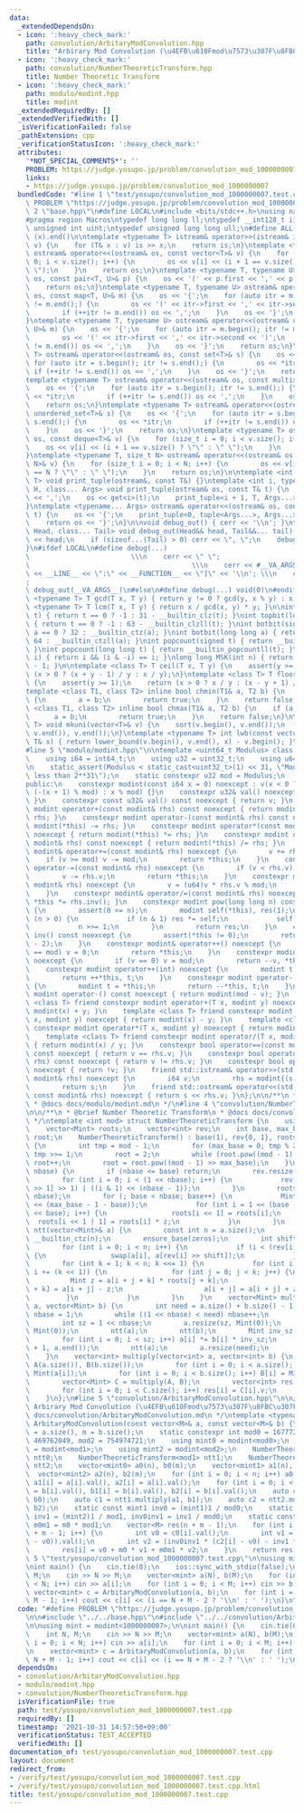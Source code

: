 ```yaml
---
data:
  _extendedDependsOn:
  - icon: ':heavy_check_mark:'
    path: convolution/ArbitaryModConvolution.hpp
    title: "Arbirary Mod Convolution (\u4EFB\u610Fmod\u7573\u307F\u8FBC\u307F)"
  - icon: ':heavy_check_mark:'
    path: convolution/NumberTheoreticTransform.hpp
    title: Number Theoretic Transform
  - icon: ':heavy_check_mark:'
    path: modulo/modint.hpp
    title: modint
  _extendedRequiredBy: []
  _extendedVerifiedWith: []
  _isVerificationFailed: false
  _pathExtension: cpp
  _verificationStatusIcon: ':heavy_check_mark:'
  attributes:
    '*NOT_SPECIAL_COMMENTS*': ''
    PROBLEM: https://judge.yosupo.jp/problem/convolution_mod_1000000007
    links:
    - https://judge.yosupo.jp/problem/convolution_mod_1000000007
  bundledCode: "#line 1 \"test/yosupo/convolution_mod_1000000007.test.cpp\"\n#define\
    \ PROBLEM \"https://judge.yosupo.jp/problem/convolution_mod_1000000007\"\n\n#line\
    \ 2 \"base.hpp\"\n#define LOCAL\n#include <bits/stdc++.h>\nusing namespace std;\n\
    #pragma region Macros\ntypedef long long ll;\ntypedef __int128_t i128;\ntypedef\
    \ unsigned int uint;\ntypedef unsigned long long ull;\n#define ALL(x) (x).begin(),\
    \ (x).end()\n\ntemplate <typename T> istream& operator>>(istream& is, vector<T>&\
    \ v) {\n    for (T& x : v) is >> x;\n    return is;\n}\ntemplate <typename T>\
    \ ostream& operator<<(ostream& os, const vector<T>& v) {\n    for (size_t i =\
    \ 0; i < v.size(); i++) {\n        os << v[i] << (i + 1 == v.size() ? \"\" : \"\
    \ \");\n    }\n    return os;\n}\ntemplate <typename T, typename U> ostream& operator<<(ostream&\
    \ os, const pair<T, U>& p) {\n    os << '(' << p.first << ',' << p.second << ')';\n\
    \    return os;\n}\ntemplate <typename T, typename U> ostream& operator<<(ostream&\
    \ os, const map<T, U>& m) {\n    os << '{';\n    for (auto itr = m.begin(); itr\
    \ != m.end();) {\n        os << '(' << itr->first << ',' << itr->second << ')';\n\
    \        if (++itr != m.end()) os << ',';\n    }\n    os << '}';\n    return os;\n\
    }\ntemplate <typename T, typename U> ostream& operator<<(ostream& os, const unordered_map<T,\
    \ U>& m) {\n    os << '{';\n    for (auto itr = m.begin(); itr != m.end();) {\n\
    \        os << '(' << itr->first << ',' << itr->second << ')';\n        if (++itr\
    \ != m.end()) os << ',';\n    }\n    os << '}';\n    return os;\n}\ntemplate <typename\
    \ T> ostream& operator<<(ostream& os, const set<T>& s) {\n    os << '{';\n   \
    \ for (auto itr = s.begin(); itr != s.end();) {\n        os << *itr;\n       \
    \ if (++itr != s.end()) os << ',';\n    }\n    os << '}';\n    return os;\n}\n\
    template <typename T> ostream& operator<<(ostream& os, const multiset<T>& s) {\n\
    \    os << '{';\n    for (auto itr = s.begin(); itr != s.end();) {\n        os\
    \ << *itr;\n        if (++itr != s.end()) os << ',';\n    }\n    os << '}';\n\
    \    return os;\n}\ntemplate <typename T> ostream& operator<<(ostream& os, const\
    \ unordered_set<T>& s) {\n    os << '{';\n    for (auto itr = s.begin(); itr !=\
    \ s.end();) {\n        os << *itr;\n        if (++itr != s.end()) os << ',';\n\
    \    }\n    os << '}';\n    return os;\n}\ntemplate <typename T> ostream& operator<<(ostream&\
    \ os, const deque<T>& v) {\n    for (size_t i = 0; i < v.size(); i++) {\n    \
    \    os << v[i] << (i + 1 == v.size() ? \"\" : \" \");\n    }\n    return os;\n\
    }\ntemplate <typename T, size_t N> ostream& operator<<(ostream& os, const array<T,\
    \ N>& v) {\n    for (size_t i = 0; i < N; i++) {\n        os << v[i] << (i + 1\
    \ == N ? \"\" : \" \");\n    }\n    return os;\n}\n\ntemplate <int i, typename\
    \ T> void print_tuple(ostream&, const T&) {}\ntemplate <int i, typename T, typename\
    \ H, class... Args> void print_tuple(ostream& os, const T& t) {\n    if (i) os\
    \ << ',';\n    os << get<i>(t);\n    print_tuple<i + 1, T, Args...>(os, t);\n\
    }\ntemplate <typename... Args> ostream& operator<<(ostream& os, const tuple<Args...>&\
    \ t) {\n    os << '{';\n    print_tuple<0, tuple<Args...>, Args...>(os, t);\n\
    \    return os << '}';\n}\n\nvoid debug_out() { cerr << '\\n'; }\ntemplate <class\
    \ Head, class... Tail> void debug_out(Head&& head, Tail&&... tail) {\n    cerr\
    \ << head;\n    if (sizeof...(Tail) > 0) cerr << \", \";\n    debug_out(move(tail)...);\n\
    }\n#ifdef LOCAL\n#define debug(...)                                          \
    \                         \\\n    cerr << \" \";                             \
    \                                        \\\n    cerr << #__VA_ARGS__ << \" :[\"\
    \ << __LINE__ << \":\" << __FUNCTION__ << \"]\" << '\\n'; \\\n    cerr << \" \"\
    ;                                                                     \\\n   \
    \ debug_out(__VA_ARGS__)\n#else\n#define debug(...) void(0)\n#endif\n\ntemplate\
    \ <typename T> T gcd(T x, T y) { return y != 0 ? gcd(y, x % y) : x; }\ntemplate\
    \ <typename T> T lcm(T x, T y) { return x / gcd(x, y) * y; }\n\nint topbit(signed\
    \ t) { return t == 0 ? -1 : 31 - __builtin_clz(t); }\nint topbit(long long t)\
    \ { return t == 0 ? -1 : 63 - __builtin_clzll(t); }\nint botbit(signed a) { return\
    \ a == 0 ? 32 : __builtin_ctz(a); }\nint botbit(long long a) { return a == 0 ?\
    \ 64 : __builtin_ctzll(a); }\nint popcount(signed t) { return __builtin_popcount(t);\
    \ }\nint popcount(long long t) { return __builtin_popcountll(t); }\nbool ispow2(int\
    \ i) { return i && (i & -i) == i; }\nlong long MSK(int n) { return (1LL << n)\
    \ - 1; }\n\ntemplate <class T> T ceil(T x, T y) {\n    assert(y >= 1);\n    return\
    \ (x > 0 ? (x + y - 1) / y : x / y);\n}\ntemplate <class T> T floor(T x, T y)\
    \ {\n    assert(y >= 1);\n    return (x > 0 ? x / y : (x - y + 1) / y);\n}\n\n\
    template <class T1, class T2> inline bool chmin(T1& a, T2 b) {\n    if (a > b)\
    \ {\n        a = b;\n        return true;\n    }\n    return false;\n}\ntemplate\
    \ <class T1, class T2> inline bool chmax(T1& a, T2 b) {\n    if (a < b) {\n  \
    \      a = b;\n        return true;\n    }\n    return false;\n}\n\ntemplate <typename\
    \ T> void mkuni(vector<T>& v) {\n    sort(v.begin(), v.end());\n    v.erase(unique(v.begin(),\
    \ v.end()), v.end());\n}\ntemplate <typename T> int lwb(const vector<T>& v, const\
    \ T& x) { return lower_bound(v.begin(), v.end(), x) - v.begin(); }\n#pragma endregion\n\
    #line 5 \"modulo/modint.hpp\"\n\ntemplate <uint64_t Modulus> class modint {\n\
    \    using i64 = int64_t;\n    using u32 = uint32_t;\n    using u64 = uint64_t;\n\
    \n    static_assert(Modulus < static_cast<uint32_t>(1) << 31, \"Modulus must be\
    \ less than 2**31\");\n    static constexpr u32 mod = Modulus;\n    u32 v;\n\n\
    public:\n    constexpr modint(const i64 x = 0) noexcept : v(x < 0 ? mod - 1 -\
    \ (-(x + 1) % mod) : x % mod) {}\n    constexpr u32& val() noexcept { return v;\
    \ }\n    constexpr const u32& val() const noexcept { return v; }\n    constexpr\
    \ modint operator+(const modint& rhs) const noexcept { return modint(*this) +=\
    \ rhs; }\n    constexpr modint operator-(const modint& rhs) const noexcept { return\
    \ modint(*this) -= rhs; }\n    constexpr modint operator*(const modint& rhs) const\
    \ noexcept { return modint(*this) *= rhs; }\n    constexpr modint operator/(const\
    \ modint& rhs) const noexcept { return modint(*this) /= rhs; }\n    constexpr\
    \ modint& operator+=(const modint& rhs) noexcept {\n        v += rhs.v;\n    \
    \    if (v >= mod) v -= mod;\n        return *this;\n    }\n    constexpr modint&\
    \ operator-=(const modint& rhs) noexcept {\n        if (v < rhs.v) v += mod;\n\
    \        v -= rhs.v;\n        return *this;\n    }\n    constexpr modint& operator*=(const\
    \ modint& rhs) noexcept {\n        v = (u64)v * rhs.v % mod;\n        return *this;\n\
    \    }\n    constexpr modint& operator/=(const modint& rhs) noexcept { return\
    \ *this *= rhs.inv(); }\n    constexpr modint pow(long long n) const noexcept\
    \ {\n        assert(0 <= n);\n        modint self(*this), res(1);\n        while\
    \ (n > 0) {\n            if (n & 1) res *= self;\n            self *= self;\n\
    \            n >>= 1;\n        }\n        return res;\n    }\n    constexpr modint\
    \ inv() const noexcept {\n        assert(*this != 0);\n        return pow(mod\
    \ - 2);\n    }\n    constexpr modint& operator++() noexcept {\n        if (++v\
    \ == mod) v = 0;\n        return *this;\n    }\n    constexpr modint& operator--()\
    \ noexcept {\n        if (v == 0) v = mod;\n        return --v, *this;\n    }\n\
    \    constexpr modint operator++(int) noexcept {\n        modint t = *this;\n\
    \        return ++*this, t;\n    }\n    constexpr modint operator--(int) noexcept\
    \ {\n        modint t = *this;\n        return --*this, t;\n    }\n    constexpr\
    \ modint operator-() const noexcept { return modint(mod - v); }\n    template\
    \ <class T> friend constexpr modint operator+(T x, modint y) noexcept { return\
    \ modint(x) + y; }\n    template <class T> friend constexpr modint operator-(T\
    \ x, modint y) noexcept { return modint(x) - y; }\n    template <class T> friend\
    \ constexpr modint operator*(T x, modint y) noexcept { return modint(x) * y; }\n\
    \    template <class T> friend constexpr modint operator/(T x, modint y) noexcept\
    \ { return modint(x) / y; }\n    constexpr bool operator==(const modint& rhs)\
    \ const noexcept { return v == rhs.v; }\n    constexpr bool operator!=(const modint&\
    \ rhs) const noexcept { return v != rhs.v; }\n    constexpr bool operator!() const\
    \ noexcept { return !v; }\n    friend std::istream& operator>>(std::istream& s,\
    \ modint& rhs) noexcept {\n        i64 v;\n        rhs = modint{(s >> v, v)};\n\
    \        return s;\n    }\n    friend std::ostream& operator<<(std::ostream& s,\
    \ const modint& rhs) noexcept { return s << rhs.v; }\n};\n\n/**\n * @brief modint\n\
    \ * @docs docs/modulo/modint.md\n */\n#line 4 \"convolution/NumberTheoreticTransform.hpp\"\
    \n\n/**\n * @brief Number Theoretic Transform\n * @docs docs/convolution/NumberTheoreticTransform.md\n\
    \ */\ntemplate <int mod> struct NumberTheoreticTransform {\n    using Mint = modint<mod>;\n\
    \    vector<Mint> roots;\n    vector<int> rev;\n    int base, max_base;\n    Mint\
    \ root;\n    NumberTheoreticTransform() : base(1), rev{0, 1}, roots{Mint(0), Mint(1)}\
    \ {\n        int tmp = mod - 1;\n        for (max_base = 0; tmp % 2 == 0; max_base++)\
    \ tmp >>= 1;\n        root = 2;\n        while (root.pow((mod - 1) >> 1) == 1)\
    \ root++;\n        root = root.pow((mod - 1) >> max_base);\n    }\n    void ensure_base(int\
    \ nbase) {\n        if (nbase <= base) return;\n        rev.resize(1 << nbase);\n\
    \        for (int i = 0; i < (1 << nbase); i++) {\n            rev[i] = (rev[i\
    \ >> 1] >> 1) | ((i & 1) << (nbase - 1));\n        }\n        roots.resize(1 <<\
    \ nbase);\n        for (; base < nbase; base++) {\n            Mint z = root.pow(1\
    \ << (max_base - 1 - base));\n            for (int i = 1 << (base - 1); i < (1\
    \ << base); i++) {\n                roots[i << 1] = roots[i];\n              \
    \  roots[i << 1 | 1] = roots[i] * z;\n            }\n        }\n    }\n    void\
    \ ntt(vector<Mint>& a) {\n        const int n = a.size();\n        int zeros =\
    \ __builtin_ctz(n);\n        ensure_base(zeros);\n        int shift = base - zeros;\n\
    \        for (int i = 0; i < n; i++) {\n            if (i < (rev[i] >> shift))\
    \ {\n                swap(a[i], a[rev[i] >> shift]);\n            }\n        }\n\
    \        for (int k = 1; k < n; k <<= 1) {\n            for (int i = 0; i < n;\
    \ i += (k << 1)) {\n                for (int j = 0; j < k; j++) {\n          \
    \          Mint z = a[i + j + k] * roots[j + k];\n                    a[i + j\
    \ + k] = a[i + j] - z;\n                    a[i + j] = a[i + j] + z;\n       \
    \         }\n            }\n        }\n    }\n    vector<Mint> multiply(vector<Mint>\
    \ a, vector<Mint> b) {\n        int need = a.size() + b.size() - 1;\n        int\
    \ nbase = 1;\n        while ((1 << nbase) < need) nbase++;\n        ensure_base(nbase);\n\
    \        int sz = 1 << nbase;\n        a.resize(sz, Mint(0));\n        b.resize(sz,\
    \ Mint(0));\n        ntt(a);\n        ntt(b);\n        Mint inv_sz = 1 / Mint(sz);\n\
    \        for (int i = 0; i < sz; i++) a[i] *= b[i] * inv_sz;\n        reverse(a.begin()\
    \ + 1, a.end());\n        ntt(a);\n        a.resize(need);\n        return a;\n\
    \    }\n    vector<int> multiply(vector<int> a, vector<int> b) {\n        vector<Mint>\
    \ A(a.size()), B(b.size());\n        for (int i = 0; i < a.size(); i++) A[i] =\
    \ Mint(a[i]);\n        for (int i = 0; i < b.size(); i++) B[i] = Mint(b[i]);\n\
    \        vector<Mint> C = multiply(A, B);\n        vector<int> res(C.size());\n\
    \        for (int i = 0; i < C.size(); i++) res[i] = C[i].v;\n        return res;\n\
    \    }\n};\n#line 5 \"convolution/ArbitaryModConvolution.hpp\"\n\n/**\n * @brief\
    \ Arbirary Mod Convolution (\u4EFB\u610Fmod\u7573\u307F\u8FBC\u307F)\n * @docs\
    \ docs/convolution/ArbitaryModConvolution.md\n */\ntemplate <typename M> vector<M>\
    \ ArbitaryModConvolution(const vector<M>& a, const vector<M>& b) {\n    int n\
    \ = a.size(), m = b.size();\n    static constexpr int mod0 = 167772161, mod1 =\
    \ 469762049, mod2 = 754974721;\n    using mint0 = modint<mod0>;\n    using mint1\
    \ = modint<mod1>;\n    using mint2 = modint<mod2>;\n    NumberTheoreticTransform<mod0>\
    \ ntt0;\n    NumberTheoreticTransform<mod1> ntt1;\n    NumberTheoreticTransform<mod2>\
    \ ntt2;\n    vector<mint0> a0(n), b0(m);\n    vector<mint1> a1(n), b1(m);\n  \
    \  vector<mint2> a2(n), b2(m);\n    for (int i = 0; i < n; i++) a0[i] = a[i].val(),\
    \ a1[i] = a[i].val(), a2[i] = a[i].val();\n    for (int i = 0; i < m; i++) b0[i]\
    \ = b[i].val(), b1[i] = b[i].val(), b2[i] = b[i].val();\n    auto c0 = ntt0.multiply(a0,\
    \ b0);\n    auto c1 = ntt1.multiply(a1, b1);\n    auto c2 = ntt2.multiply(a2,\
    \ b2);\n    static const mint1 inv0 = (mint1)1 / mod0;\n    static const mint2\
    \ inv1 = (mint2)1 / mod1, inv0inv1 = inv1 / mod0;\n    static const M m0 = mod0,\
    \ m0m1 = m0 * mod1;\n    vector<M> res(n + m - 1);\n    for (int i = 0; i < n\
    \ + m - 1; i++) {\n        int v0 = c0[i].val();\n        int v1 = (inv0 * (c1[i]\
    \ - v0)).val();\n        int v2 = (inv0inv1 * (c2[i] - v0) - inv1 * v1).val();\n\
    \        res[i] = v0 + m0 * v1 + m0m1 * v2;\n    }\n    return res;\n}\n#line\
    \ 5 \"test/yosupo/convolution_mod_1000000007.test.cpp\"\n\nusing mint = modint<1000000007>;\n\
    \nint main() {\n    cin.tie(0);\n    ios::sync_with_stdio(false);\n    int N,\
    \ M;\n    cin >> N >> M;\n    vector<mint> a(N), b(M);\n    for (int i = 0; i\
    \ < N; i++) cin >> a[i];\n    for (int i = 0; i < M; i++) cin >> b[i];\n\n   \
    \ vector<mint> c = ArbitaryModConvolution(a, b);\n    for (int i = 0; i < N +\
    \ M - 1; i++) cout << c[i] << (i == N + M - 2 ? '\\n' : ' ');\n}\n"
  code: "#define PROBLEM \"https://judge.yosupo.jp/problem/convolution_mod_1000000007\"\
    \n\n#include \"../../base.hpp\"\n#include \"../../convolution/ArbitaryModConvolution.hpp\"\
    \n\nusing mint = modint<1000000007>;\n\nint main() {\n    cin.tie(0);\n    ios::sync_with_stdio(false);\n\
    \    int N, M;\n    cin >> N >> M;\n    vector<mint> a(N), b(M);\n    for (int\
    \ i = 0; i < N; i++) cin >> a[i];\n    for (int i = 0; i < M; i++) cin >> b[i];\n\
    \n    vector<mint> c = ArbitaryModConvolution(a, b);\n    for (int i = 0; i <\
    \ N + M - 1; i++) cout << c[i] << (i == N + M - 2 ? '\\n' : ' ');\n}"
  dependsOn:
  - convolution/ArbitaryModConvolution.hpp
  - modulo/modint.hpp
  - convolution/NumberTheoreticTransform.hpp
  isVerificationFile: true
  path: test/yosupo/convolution_mod_1000000007.test.cpp
  requiredBy: []
  timestamp: '2021-10-31 14:57:50+09:00'
  verificationStatus: TEST_ACCEPTED
  verifiedWith: []
documentation_of: test/yosupo/convolution_mod_1000000007.test.cpp
layout: document
redirect_from:
- /verify/test/yosupo/convolution_mod_1000000007.test.cpp
- /verify/test/yosupo/convolution_mod_1000000007.test.cpp.html
title: test/yosupo/convolution_mod_1000000007.test.cpp
---
```

